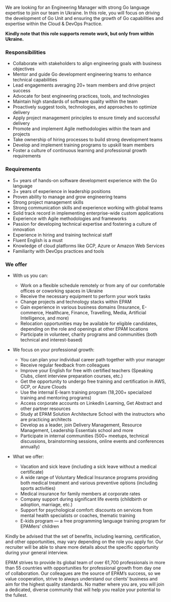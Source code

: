 We are looking for an Engineering Manager with strong Go language expertise to
join our team in Ukraine. In this role, you will focus on driving the
development of Go Unit and ensuring the growth of Go capabilities and
expertise within the Cloud & DevOps Practice.

**Kindly note that this role supports remote work, but only from within
Ukraine.**

### Responsibilities

  * Collaborate with stakeholders to align engineering goals with business objectives
  * Mentor and guide Go development engineering teams to enhance technical capabilities
  * Lead engagements averaging 20+ team members and drive project success
  * Advocate for best engineering practices, tools, and technologies
  * Maintain high standards of software quality within the team
  * Proactively suggest tools, technologies, and approaches to optimize delivery
  * Apply project management principles to ensure timely and successful delivery
  * Promote and implement Agile methodologies within the team and projects
  * Take ownership of hiring processes to build strong development teams
  * Develop and implement training programs to upskill team members
  * Foster a culture of continuous learning and professional growth requirements

### Requirements

  * 5+ years of hands-on software development experience with the Go language
  * 3+ years of experience in leadership positions
  * Proven ability to manage and grow engineering teams
  * Strong project management skills
  * Strong communication skills and experience working with global teams
  * Solid track record in implementing enterprise-wide custom applications
  * Experience with Agile methodologies and frameworks
  * Passion for developing technical expertise and fostering a culture of innovation
  * Experience in hiring and training technical staff
  * Fluent English is a must
  * Knowledge of cloud platforms like GCP, Azure or Amazon Web Services
  * Familiarity with DevOps practices and tools

### We offer

  * With us you can:  

    * Work on a flexible schedule remotely or from any of our comfortable offices or coworking spaces in Ukraine
    * Receive the necessary equipment to perform your work tasks
    * Change projects and technology stacks within EPAM
    * Gain experience in various business domains (Insurance, E-commerce, Healthcare, Finance, Travelling, Media, Artificial Intelligence, and more)
    * Relocation opportunities may be available for eligible candidates, depending on the role and openings at other EPAM locations
    * Participate in volunteer, charity programs and communities (both technical and interest-based)
  * We focus on your professional growth:  

    * You can plan your individual career path together with your manager
    * Receive regular feedback from colleagues
    * Improve your English for free with certified teachers (Speaking Clubs, client interview preparation courses, etc.)
    * Get the opportunity to undergo free training and certification in AWS, GCP, or Azure Clouds
    * Use the internal E-learn training program (18,200+ specialized training and mentoring programs)
    * Access corporate accounts on LinkedIn Learning, Get Abstract and other partner resources
    * Study at EPAM Solution Architecture School with the instructors who are practicing architects
    * Develop as a leader, join Delivery Management, Resource Management, Leadership Essentials school and more
    * Participate in internal communities (500+ meetups, technical discussions, brainstorming sessions, online events and conferences annually)
  * What we offer:  

    * Vacation and sick leave (including a sick leave without a medical certificate)
    * A wide range of Voluntary Medical Insurance programs providing both medical treatment and various preventive options (including sports activities)
    * Medical insurance for family members at corporate rates
    * Company support during significant life events (childbirth or adoption, marriage, etc.)
    * Support for psychological comfort: discounts on services from mental health specialists or coaches, thematic training
    * E-kids program — a free programming language training program for EPAMers’ children

Kindly be advised that the set of benefits, including learning, certification,
and other opportunities, may vary depending on the role you apply for. Our
recruiter will be able to share more details about the specific opportunity
during your general interview.

EPAM strives to provide its global team of over 61,700 professionals in more
than 55 countries with opportunities for professional growth from day one of
collaboration. Our colleagues are the source of EPAM’s success, so we value
cooperation, strive to always understand our clients’ business and aim for the
highest quality standards. No matter where you are, you will join a dedicated,
diverse community that will help you realize your potential to the fullest.